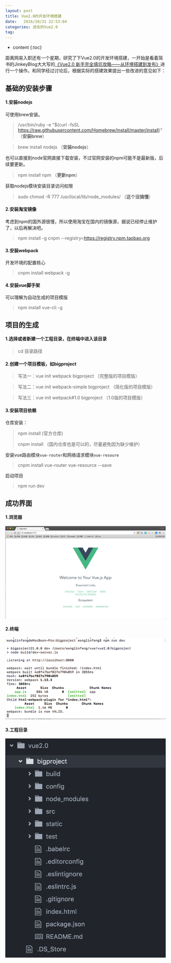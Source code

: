 ```yaml
---
layout: post
title: Vue2.0的开发环境搭建
date:   2016/10/31 22:53:04  
categories: 进击的Vue2.0
tag:
---
```


* content
{:toc}

距离网易入职还有一个星期，研究了下Vue2.0的开发环境搭建，一开始是看着简书的JinkeyBlog大大写的[《Vue2.0 新手完全填坑攻略——从环境搭建到发布》](http://www.jianshu.com/p/5ba253651c3b?utm_campaign=haruki&utm_content=note&utm_medium=reader_share&utm_source=weixin)进行一个操作。和同学经过讨论后，根据实际的搭建效果提出一些改进的意见如下：

## 基础的安装步骤

#### 1.安装nodejs

可使用brew安装。

> /usr/bin/ruby -e "$(curl -fsSL https://raw.githubusercontent.com/Homebrew/install/master/install)"    （**安装brew**）

> brew install nodejs    （**安装nodejs**）

也可以直接到node官网直接下载安装，不过官网安装的npm可能不是最新版，后续要更新。

> npm install npm    （**更新npm**）

获取nodejs模块安装目录访问权限

> sudo chmod -R 777 /usr/local/lib/node_modules/    （**这个没搞懂**）

#### 2.安装淘宝镜像

考虑到npm的国外源很慢，所以使用淘宝在国内的镜像源，据说已经停止维护了，以后再解决吧。

> npm install -g cnpm --registry=https://registry.npm.taobao.org

#### 3.安装webpack

开发环境的配置核心

> cnpm install webpack -g

#### 4.安装vue脚手架

可以理解为自动生成的项目模版

> npm install vue-cli -g

## 项目的生成

#### 1.选择或者新建一个工程目录，在终端中进入该目录

> cd 目录路径

#### 2.创建一个项目模板，如bigproject

> 写法一：vue init webpack bigproject  （完整版的项目模版）

> 写法二：vue init webpack-simple bigproject  （简化版的项目模版）

> 写法三：vue init webpack#1.0 bigproject  （1.0版的项目模版）

#### 3.安装项目依赖

仓库安装：

> npm install  (官方仓库)
>
> cnpm install   （国内仓库也是可以的，尽量避免因为缺少维护）

安装vue路由模块`vue-router`和网络请求模块`vue-resoure`

> cnpm install vue-router vue-resource --save

启动项目

> npm run dev

## 成功界面

#### 1.浏览器
![vue-page](/styles/images/2016-10-31-vue-start/vue-page.png)

#### 2.终端
![vue-zd](/styles/images/2016-10-31-vue-start/vue-zd.png)

#### 3.工程目录
![vue-menu](/styles/images/2016-10-31-vue-start/vue-menu.png)
